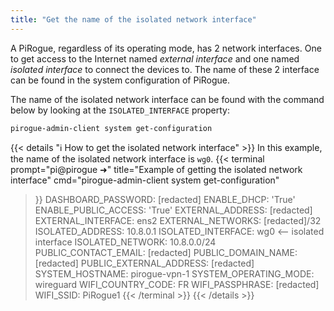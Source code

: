 ```yaml
---
title: "Get the name of the isolated network interface"
---
```


A PiRogue, regardless of its operating mode, has 2 network interfaces. One to get access to the Internet named *external interface* and one named *isolated interface* to connect the devices to. The name of these 2 interface can be found in the system configuration of PiRogue.

The name of the isolated network interface can be found with the command below by looking at the `ISOLATED_INTERFACE` property:

```shell {title="Get the name of the isolated network interface"}
pirogue-admin-client system get-configuration
```

{{< details "ℹ️ How to get the isolated network interface" >}}
In this example, the name of the isolated network interface is `wg0`.
{{< terminal 
prompt="pi@pirogue ➜" 
title="Example of getting the isolated network interface"
cmd="pirogue-admin-client system get-configuration" 
>}}
DASHBOARD_PASSWORD: [redacted]
ENABLE_DHCP: 'True'
ENABLE_PUBLIC_ACCESS: 'True'
EXTERNAL_ADDRESS: [redacted]
EXTERNAL_INTERFACE: ens2
EXTERNAL_NETWORKS: [redacted]/32
ISOLATED_ADDRESS: 10.8.0.1
ISOLATED_INTERFACE: wg0  <-- isolated interface
ISOLATED_NETWORK: 10.8.0.0/24
PUBLIC_CONTACT_EMAIL: [redacted]
PUBLIC_DOMAIN_NAME: [redacted]
PUBLIC_EXTERNAL_ADDRESS: [redacted]
SYSTEM_HOSTNAME: pirogue-vpn-1
SYSTEM_OPERATING_MODE: wireguard
WIFI_COUNTRY_CODE: FR
WIFI_PASSPHRASE: [redacted]
WIFI_SSID: PiRogue1
{{< /terminal >}}
{{< /details >}}

